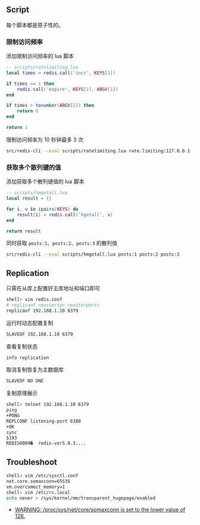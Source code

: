 ## Script

每个脚本都是原子性的。

### 限制访问频率

添加限制访问频率的 lua 脚本

```lua
-- scripts/ratelimiting.lua
local times = redis.call('incr', KEYS[1])

if times == 1 then
    redis.call('expire', KEYS[1], ARGV[1])
end

if times > tonumber(ARGV[2]) then
    return 0
end

return 1
```

限制访问频率为 10 秒钟最多 3 次

```sh
src/redis-cli --eval scripts/ratelimiting.lua rate.limiting:127.0.0.1 , 10 3
```

### 获取多个散列键的值

添加获取多个散列键值的 lua 脚本

```lua
-- scripts/hmgetall.lua
local result = {}

for i, v in ipairs(KEYS) do
    result[i] = redis.call('hgetall', v)
end

return result
```

同时获取 `posts:1`、`posts:2`、`posts:3` 的散列值

```sh
src/redis-cli --eval scripts/hmgetall.lua posts:1 posts:2 posts:3
```

## Replication

只需在从库上配置好主库地址和端口即可

```sh
shell> vim redis.conf
# replicaof <masterip> <masterport>
replicaof 192.168.1.10 6379
````

运行时动态配置复制

```sh
SLAVEOF 192.168.1.10 6379
```

查看复制状态

```sh
info replication
```

取消复制恢复为主数据库

```sh
SLAVEOF NO ONE
```

复制原理展示

```sh
shell> telnet 192.168.1.10 6379
ping
+PONG
REPLCONF listening-port 6380
+OK
sync
$193
REDIS0009�	redis-ver5.0.3....
```

## Troubleshoot

```sh
shell> vim /etc/sysctl.conf
net.core.somaxconn=65535
vm.overcommit_memory=1
shell> vim /etc/rc.local
echo never > /sys/kernel/mm/transparent_hugepage/enabled
```

- [WARNING: /proc/sys/net/core/somaxconn is set to the lower value of 128.](https://github.com/docker-library/redis/issues/35)
